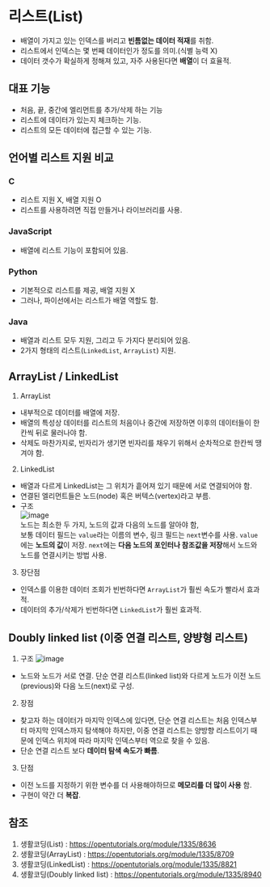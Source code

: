 # 리스트(List)
- 배열이 가지고 있는 인덱스를 버리고 **빈틈없는 데이터 적재**를 취함.
- 리스트에서 인덱스는 몇 번째 데이터인가 정도를 의미.(식별 능력 X)
- 데이터 갯수가 확실하게 정해져 있고, 자주 사용된다면 **배열**이 더 효율적.

## 대표 기능
- 처음, 끝, 중간에 엘리먼트를 추가/삭제 하는 기능
- 리스트에 데이터가 있는지 체크하는 기능.
- 리스트의 모든 데이터에 접근할 수 있는 기능.

## 언어별 리스트 지원 비교

### C
- 리스트 지원 X, 배열 지원 O
- 리스트를 사용하려면 직접 만들거나 라이브러리를 사용.

### JavaScript
- 배열에 리스트 기능이 포함되어 있음.

### Python
- 기본적으로 리스트를 제공, 배열 지원 X
- 그러나, 파이선에서는 리스트가 배열 역할도 함.

### Java
- 배열과 리스트 모두 지원, 그리고 두 가지다 분리되어 있음.
- 2가지 형태의 리스트(`LinkedList`, `ArrayList`) 지원.

## ArrayList / LinkedList
1. ArrayList
- 내부적으로 데이터를 배열에 저장.
- 배열의 특성상 데이터를 리스트의 처음이나 중간에 저장하면 이후의 데이터들이 한칸씩 뒤로 물러나야 함.
- 삭제도 마찬가지로, 빈자리가 생기면 빈자리를 채우기 위해서 순차적으로 한칸씩 땡겨야 함.

2. LinkedList
- 배열과 다르게 LinkedList는 그 위치가 흩어져 있기 때문에 서로 연결되어야 함.
- 연결된 엘리먼트들은 노드(node) 혹은 버텍스(vertex)라고 부름.
- 구조 <br>
![image](https://user-images.githubusercontent.com/74750848/120060687-239b3880-c094-11eb-8e5e-b88e19bb5826.png) <br>
노드는 최소한 두 가지, 노드의 값과 다음의 노드를 알아야 함, <br>
보통 데이터 필드는 `value`라는 이름의 변수, 링크 필드는 `next`변수를 사용. `value`에는 **노드의 값**이 저장. `next`에는 **다음 노드의 포인터나 참조값을 저장**해서 노드와 노드를 연결시키는 방법 사용. <br>


3. 장단점
- 인덱스를 이용한 데이터 조회가 빈번하다면 `ArrayList`가 훨씬 속도가 빨라서 효과적.
- 데이터의 추가/삭제가 빈번하다면 `LinkedList`가 훨씬 효과적.

## Doubly linked list (이중 연결 리스트, 양뱡형 리스트)
1. 구조
![image](https://user-images.githubusercontent.com/74750848/120098086-e788d600-c16e-11eb-8023-bc2e946ddca2.png) <br>
- 노드와 노드가 서로 연결. 단순 연결 리스트(linked list)와 다르게 노드가 이전 노드(previous)와 다음 노드(next)로 구성.
2. 장점
- 찾고자 하는 데이터가 마지막 인덱스에 있다면, 단순 연결 리스트는 처음 인덱스부터 마지막 인덱스까지 탐색해야 하지만, 이중 연결 리스트는 양방향 리스트이기 때문에 인덱스 위치에 따라 마지막 인덱스부터 역으로 찾을 수 있음.
- 단순 연결 리스트 보다 **데이터 탐색 속도가 빠름**.
3. 단점
- 이전 노드를 지정하기 위한 변수를 더 사용해야하므로 **메모리를 더 많이 사용** 함.
- 구현이 약간 더 **복잡**.


## 참조
1. 생활코딩(List) : https://opentutorials.org/module/1335/8636
2. 생활코딩(ArrayList) : https://opentutorials.org/module/1335/8709
3. 생활코딩(LinkedList) : https://opentutorials.org/module/1335/8821
4. 생활코딩(Doubly linked list) : https://opentutorials.org/module/1335/8940
